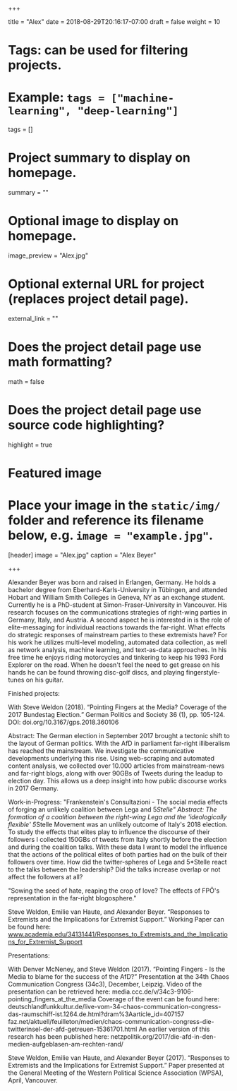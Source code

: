 +++

title = "Alex"
date = 2018-08-29T20:16:17-07:00
draft = false
weight = 10

# Tags: can be used for filtering projects.
# Example: `tags = ["machine-learning", "deep-learning"]`
tags = []

# Project summary to display on homepage.
summary = ""

# Optional image to display on homepage.
image_preview = "Alex.jpg"

# Optional external URL for project (replaces project detail page).
external_link = ""

# Does the project detail page use math formatting?
math = false

# Does the project detail page use source code highlighting?
highlight = true

# Featured image
# Place your image in the `static/img/` folder and reference its filename below, e.g. `image = "example.jpg"`.
[header]
image = "Alex.jpg"
caption = "Alex Beyer"

+++

Alexander Beyer was born and raised in Erlangen, Germany. He holds a bachelor degree from Eberhard-Karls-University in Tübingen, and attended Hobart and William Smith Colleges in Geneva, NY as an exchange student. Currently he is a PhD-student at Simon-Fraser-University in Vancouver. His research focuses on the communications strategies of right-wing parties in Germany, Italy, and Austria. A second aspect he is interested in is the role of elite-messaging for individual reactions towards the far-right. What effects do strategic responses of mainstream parties to these extremists have? For his work he utilizes multi-level modeling, automated data collection, as well as network analysis, machine learning, and text-as-data approaches.
In his free time he enjoys riding motorcycles and tinkering to keep his 1993 Ford Explorer on the road. When he doesn't feel the need to get grease on his hands he can be found throwing disc-golf discs, and playing fingerstyle-tunes on his guitar.

Finished projects: 

With Steve Weldon (2018). “Pointing Fingers at the Media? Coverage of the 2017 Bundestag Election.” German Politics and Society 36 (1), pp. 105-124. DOI: doi.org/10.3167/gps.2018.360106

Abstract:
The German election in September 2017 brought a tectonic shift to the layout of German politics. With the AfD in parliament far-right illiberalism has reached the mainstream. We investigate the communicative developments underlying this rise. Using web-scraping and automated content analysis, we collected over 10.000 articles from mainstream-news and far-right blogs, along with over 90GBs of Tweets during the leadup to election day. This allows us a deep insight into how public discourse works in 2017 Germany.


Work-in-Progress:
"Frankenstein's Consultazioni - The social media effects of forging an unlikely coalition between Lega and 5*Stelle"
Abstract:
The formation of a coalition between the right-wing Lega and the 'ideologically flexible' 5*Stelle Movement was an unlikely outcome of Italy's 2018 election. To study the effects that elites play to influence the discourse of their followers I collected 150GBs of tweets from Italy shortly before the election and during the coalition talks. With these data I want to model the influence that the actions of the political elites of both parties had on the bulk of their followers over time. How did the twitter-spheres of Lega and 5*Stelle react to the talks between the leadership? Did the talks increase overlap or not affect the followers at all?


"Sowing the seed of hate, reaping the crop of love? The effects of FPÖ's representation in the far-right blogosphere." 




Steve Weldon, Emilie van Haute, and Alexander Beyer. “Responses to Extremists and the Implications for Extremist Support.” Working Paper can be found here: www.academia.edu/34131441/Responses_to_Extremists_and_the_Implications_for_Extremist_Support


Presentations:

With Denver McNeney, and Steve Weldon (2017). “Pointing Fingers - Is the Media to blame for the success of the AfD?” Presentation at the 34th Chaos Communication Congress (34c3), December, Leipzig. 
Video of the presentation can be retrieved here: media.ccc.de/v/34c3-9106-pointing_fingers_at_the_media
Coverage of the event can be found here: 
deutschlandfunkkultur.de/live-vom-34-chaos-communication-congress-das-raumschiff-ist.1264.de.html?dram%3Aarticle_id=407157
faz.net/aktuell/feuilleton/medien/chaos-communication-congress-die-twitterinsel-der-afd-getreuen-15361701.html
An earlier version of this research has been published here:
netzpolitik.org/2017/die-afd-in-den-medien-aufgeblasen-am-rechten-rand/

Steve Weldon, Emilie van Haute, and Alexander Beyer (2017). “Responses to Extremists and the Implications for Extremist Support.” Paper presented at the General Meeting of the Western Political Science Association (WPSA), April, Vancouver.
